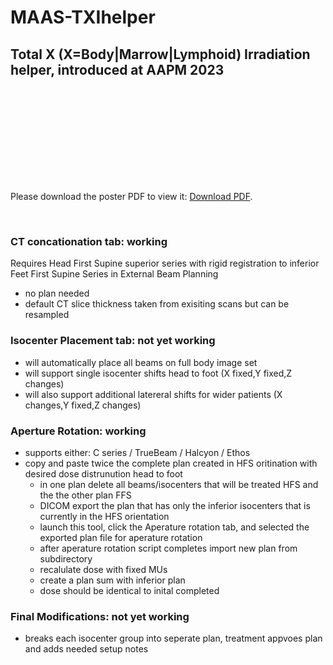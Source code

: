 # MAAS-TXIhelper

## Total X (X=Body|Marrow|Lymphoid) Irradiation helper, introduced at AAPM 2023
<object data="https://medicalaffairs.varian.com/download/AAPM2023_eposter_TXIHelper.pdf" type="application/pdf" width="700px" height="700px">
    <embed src="https://medicalaffairs.varian.com/download/AAPM2023_eposter_TXIHelper.pdf">
        <p>Please download the poster PDF to view it: <a href="https://medicalaffairs.varian.com/download/AAPM2023_eposter_TXIHelper.pdf">Download PDF</a>.</p>
    </embed>
</object>
<br>

### CT concationation tab: working

Requires Head First Supine superior series with rigid registration to inferior Feet First Supine Series in External Beam Planning
- no plan needed
- default CT slice thickness taken from exisiting scans but can be resampled

### Isocenter Placement tab: not yet working
- will automatically place all beams on full body image set
- will support single isocenter shifts head to foot (X fixed,Y fixed,Z changes)
- will also support additional latereral shifts for wider patients (X changes,Y fixed,Z changes)

### Aperture Rotation: working
- supports either: C series / TrueBeam / Halcyon / Ethos
- copy and paste twice the complete plan created in HFS oritination with desired dose distrunution head to foot
    - in one plan delete all beams/isocenters that will be treated HFS and the the other plan FFS
    - DICOM export the plan that has only the inferior isocenters that is currently in the HFS orientation
    - launch this tool, click the Aperature rotation tab, and selected the exported plan file for aperature rotation
    - after aperature rotation script completes import new plan from subdirectory
    - recalulate dose with fixed MUs
    - create a plan sum with inferior plan
    - dose should be identical to inital completed

### Final Modifications: not yet working
- breaks each isocenter group into seperate plan, treatment appvoes plan and adds needed setup notes

